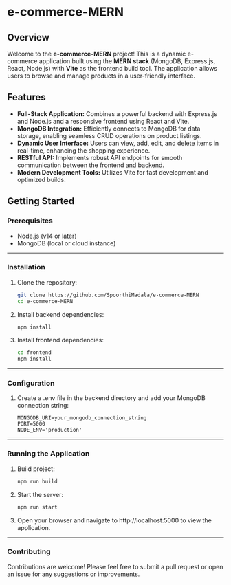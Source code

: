 # e-commerce-MERN

## Overview

Welcome to the **e-commerce-MERN** project! This is a dynamic e-commerce application built using the **MERN stack** (MongoDB, Express.js, React, Node.js) with **Vite** as the frontend build tool. The application allows users to browse and manage products in a user-friendly interface.

## Features

- **Full-Stack Application:** Combines a powerful backend with Express.js and Node.js and a responsive frontend using React and Vite.
- **MongoDB Integration:** Efficiently connects to MongoDB for data storage, enabling seamless CRUD operations on product listings.
- **Dynamic User Interface:** Users can view, add, edit, and delete items in real-time, enhancing the shopping experience.
- **RESTful API:** Implements robust API endpoints for smooth communication between the frontend and backend.
- **Modern Development Tools:** Utilizes Vite for fast development and optimized builds.

## Getting Started

### Prerequisites

- Node.js (v14 or later)
- MongoDB (local or cloud instance)

---

### Installation

1. Clone the repository:
   ```bash
   git clone https://github.com/SpoorthiMadala/e-commerce-MERN
   cd e-commerce-MERN
   ```
2. Install backend dependencies:

   ```bash
   npm install
   ```

3. Install frontend dependencies:
   ```bash
   cd frontend
   npm install
   ```

---

### Configuration

1. Create a .env file in the backend directory and add your MongoDB connection string:
   ```text
   MONGODB_URI=your_mongodb_connection_string
   PORT=5000
   NODE_ENV='production'
   ```

---

### Running the Application

1. Build project:

   ```bash
   npm run build
   ```

2. Start the server:

   ```bash
   npm run start
   ```

3. Open your browser and navigate to http://localhost:5000 to view the application.

---

### Contributing

Contributions are welcome! Please feel free to submit a pull request or open an issue for any suggestions or improvements.

